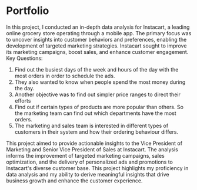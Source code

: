 # Portfolio
In this project, I conducted an in-depth data analysis for Instacart, a leading online grocery store operating through a mobile app. The primary focus was to uncover insights into customer behaviors and preferences, enabling the development of targeted marketing strategies. Instacart sought to improve its marketing campaigns, boost sales, and enhance customer engagement.
Key Questions:
1. Find out the busiest days of the week and hours of the day with the most orders in order to schedule the ads.
2. They also wanted to know when people spend the most money during the day.
3. Another objective was to find out simpler price ranges to direct their efforts
4. Find out if certain types of products are more popular than others. So the marketing team can find out which departments have the most orders.
5. The marketing and sales team is interested in different types of customers in their system and how their ordering behaviour differs.

This project aimed to provide actionable insights to the Vice President of Marketing and Senior Vice President of Sales at Instacart. The analysis informs the improvement of targeted marketing campaigns, sales optimization, and the delivery of personalized ads and promotions to Instacart's diverse customer base.
This project highlights my proficiency in data analysis and my ability to derive meaningful insights that drive business growth and enhance the customer experience.

